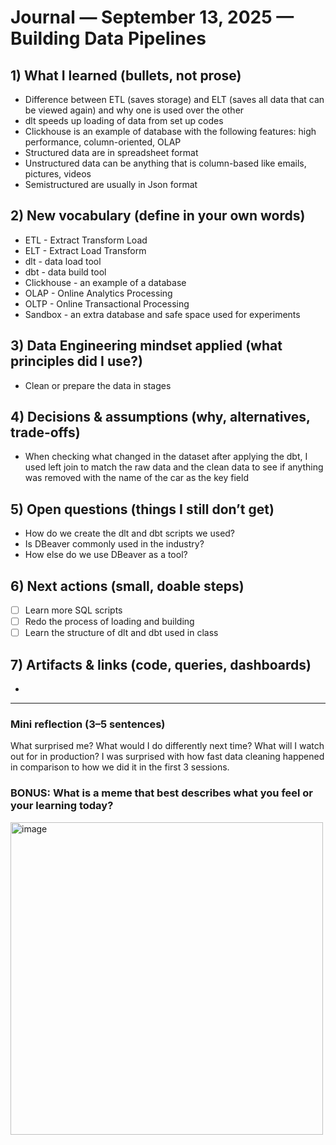 # Journal — September 13, 2025 — Building Data Pipelines

## 1) What I learned (bullets, not prose)
- Difference between ETL (saves storage) and ELT (saves all data that can be viewed again) and why one is used over the other
- dlt speeds up loading of data from set up codes
- Clickhouse is an example of database with the following features: high performance, column-oriented, OLAP
- Structured data are in spreadsheet format
- Unstructured data can be anything that is column-based like emails, pictures, videos
- Semistructured are usually in Json format

## 2) New vocabulary (define in your own words)
- ETL - Extract Transform Load
- ELT - Extract Load Transform
- dlt - data load tool
- dbt - data build tool
- Clickhouse - an example of a database
- OLAP - Online Analytics Processing
- OLTP - Online Transactional Processing
- Sandbox - an extra database and safe space used for experiments

## 3) Data Engineering mindset applied (what principles did I use?)
- Clean or prepare the data in stages

## 4) Decisions & assumptions (why, alternatives, trade-offs)
- When checking what changed in the dataset after applying the dbt, I used left join to match the raw data and the clean data to see if anything was removed with the name of the car as the key field 

## 5) Open questions (things I still don’t get)
- How do we create the dlt and dbt scripts we used?
- Is DBeaver commonly used in the industry?
- How else do we use DBeaver as a tool?

## 6) Next actions (small, doable steps)
- [ ]  Learn more SQL scripts
- [ ]  Redo the process of loading and building
- [ ]  Learn the structure of dlt and dbt used in class

## 7) Artifacts & links (code, queries, dashboards)
- 

---

### Mini reflection (3–5 sentences)
What surprised me? What would I do differently next time? What will I watch out for in production?
I was surprised with how fast data cleaning happened in comparison to how we did it in the first 3 sessions. 
### BONUS: What is a meme that best describes what you feel or your learning today?
<img width="500" height="500" alt="image" src="https://github.com/user-attachments/assets/dd7deab0-e164-47ca-a878-3e84de557ad7" />

